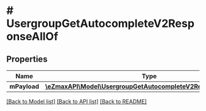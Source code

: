 # # UsergroupGetAutocompleteV2ResponseAllOf

## Properties

Name | Type | Description | Notes
------------ | ------------- | ------------- | -------------
**mPayload** | [**\eZmaxAPI\Model\UsergroupGetAutocompleteV2ResponseMPayload**](UsergroupGetAutocompleteV2ResponseMPayload.md) |  |

[[Back to Model list]](../../README.md#models) [[Back to API list]](../../README.md#endpoints) [[Back to README]](../../README.md)

